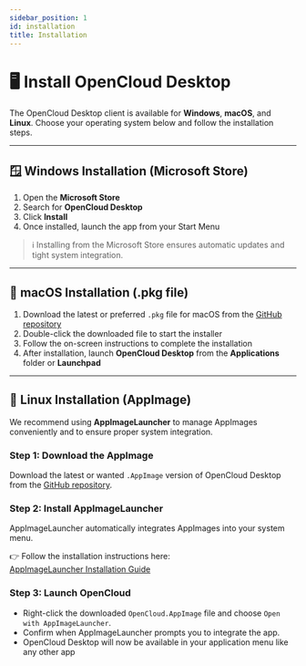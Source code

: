 ```yaml
---
sidebar_position: 1
id: installation
title: Installation
---
```


# 🖥️ Install OpenCloud Desktop

The OpenCloud Desktop client is available for **Windows**, **macOS**, and **Linux**. Choose your operating system below and follow the installation steps.

---

## 🪟 Windows Installation (Microsoft Store)

1. Open the **Microsoft Store**
2. Search for **OpenCloud Desktop**
3. Click **Install**
4. Once installed, launch the app from your Start Menu

> ℹ️ Installing from the Microsoft Store ensures automatic updates and tight system integration.

---

## 🍎 macOS Installation (.pkg file)

1. Download the latest or preferred `.pkg` file for macOS from the [GitHub repository](https://github.com/opencloud-eu/desktop/releases)
2. Double-click the downloaded file to start the installer
3. Follow the on-screen instructions to complete the installation
4. After installation, launch **OpenCloud Desktop** from the **Applications** folder or **Launchpad**

---

## 🐧 Linux Installation (AppImage)

We recommend using **AppImageLauncher** to manage AppImages conveniently and to ensure proper system integration.

### Step 1: Download the AppImage

Download the latest or wanted `.AppImage` version of OpenCloud Desktop from the [GitHub repository](https://github.com/opencloud-eu/desktop/releases).

### Step 2: Install AppImageLauncher

AppImageLauncher automatically integrates AppImages into your system menu.

👉 Follow the installation instructions here:  
[AppImageLauncher Installation Guide](https://github.com/TheAssassin/AppImageLauncher#installation)

### Step 3: Launch OpenCloud

- Right-click the downloaded `OpenCloud.AppImage` file and choose `Open with AppImageLauncher`.
- Confirm when AppImageLauncher prompts you to integrate the app.
- OpenCloud Desktop will now be available in your application menu like any other app